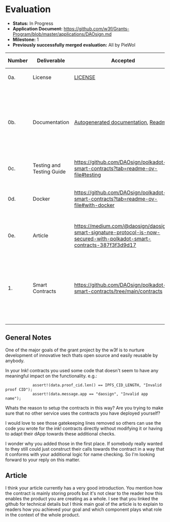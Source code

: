 # Evaluation


- **Status:** In Progress
- **Application Document:** https://github.com/w3f/Grants-Program/blob/master/applications/DAOsign.md
- **Milestone:** 1
- **Previously successfully merged evaluation:** All by PieWol



| Number | Deliverable               |  Accepted |Link                                                                                                                   | Evaluation Notes                                                                                                                                                   |
|--------|---------------------------| ------------- |------------------------------------------------------------------------------------------------------------------------|---------------------------------------------------------------------------------------------------------------------------------------------------------|
| 0a.    | License                   |  [LICENSE](https://github.com/DAOsign/polkadot-smart-contracts/blob/main/LICENSE)                                                                                                                      | <ul><li>[x] </li></ul> | Apache 2.0                                                                                                                                              |
| 0b.    | Documentation             | [Autogenerated documentation](https://daosign.github.io/polkadot-smart-contracts/), [Readme](https://github.com/DAOsign/polkadot-smart-contracts?tab=readme-ov-file#overview)                                                                                                                   |  <ul><li>[] </li></ul> | Inline documentation of the code and a basic tutorial that explains how a user can use DAOsign Smart Contract developed in ink! for proof verification. |
| 0c.    | Testing and Testing Guide |         https://github.com/DAOsign/polkadot-smart-contracts?tab=readme-ov-file#testing                                                                                                               | <ul><li>[] </li></ul> |  TODO                                                           |
| 0d.    | Docker                    |   https://github.com/DAOsign/polkadot-smart-contracts?tab=readme-ov-file#with-docker                                                                                                                     | <ul><li>[] </li></ul> |  Dockerfile(s) that can be used to test all the functionality delivered with this milestone.                                                             |
| 0e.    | Article                   | https://medium.com/@daosign/daosign-smart-signature-protocol-is-now-secured-with-polkadot-smart-contracts-387f3f3d9d17 | <ul><li>[] </li></ul> |  Article that explains what was done as part of the grant.                                                                                               |
| 1.     | Smart Contracts           |   https://github.com/DAOsign/polkadot-smart-contracts/tree/main/contracts                                                                                                                     | <ul><li>[] </li></ul> |  DAOsign proofs stored on Polkadot Blockchain using Agreement Contract, EIP712/EIP2771 standard implementation on Ink!                                   |


## General Notes
One of the major goals of the grant project by the w3f is to nurture development of innovative tech thats open source and easily reusable by anybody. 

In your Ink! contracts you used some code that doesn't seem to have any meaningful impact on the functionality. 
e.g.:

```pub fn validate_signed_proof_of_agreement(&self, data: SignedProofOfAgreement) -> bool {
            assert!(data.proof_cid.len() == IPFS_CID_LENGTH, "Invalid proof CID");
            assert!(data.message.app == "daosign", "Invalid app name");
```

Whats the reason to setup the contracts in this way? Are you trying to make sure that no other service uses the contracts you have deployed yourself? 

I would love to see those gatekeeping lines removed so others can use the code you wrote for the ink! contracts directly without modifying it or having to adapt their dApp towards these additional checks. 

I wonder why you added those in the first place. If somebody really wanted to they still could just construct their calls towards the contract in a way that it conforms with your additional logic for name checking. So I'm looking forward to your reply on this matter. 

## Article
I think your article currently has a very good introduction. You mention how the contract is mainly storing proofs but it's not clear to the reader how this enables the product you are creating as a whole. I see that you linked the github for technical details but I think main goal of the article is to explain to readers how you achieved your goal and which component plays what role in the context of the whole product. 
